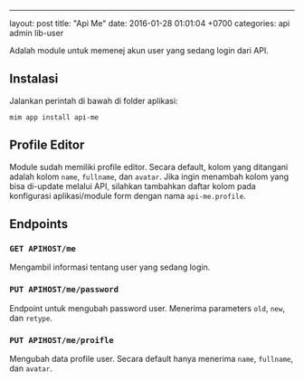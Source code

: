 ---
layout: post
title:  "Api Me"
date:   2016-01-28 01:01:04 +0700
categories: api admin lib-user

Adalah module untuk memenej akun user yang sedang login dari API.

## Instalasi

Jalankan perintah di bawah di folder aplikasi:

```
mim app install api-me
```

## Profile Editor

Module sudah memiliki profile editor. Secara default, kolom yang ditangani
adalah kolom `name`, `fullname`, dan `avatar`. Jika ingin menambah kolom
yang bisa di-update melalui API, silahkan tambahkan daftar kolom pada konfigurasi
aplikasi/module form dengan nama `api-me.profile`.

## Endpoints

### `GET APIHOST/me`

Mengambil informasi tentang user yang sedang login.

### `PUT APIHOST/me/password`

Endpoint untuk mengubah password user. Menerima parameters `old`, `new`, dan `retype`.

### `PUT APIHOST/me/proifle`

Mengubah data profile user. Secara default hanya menerima `name`, `fullname`, dan `avatar`.